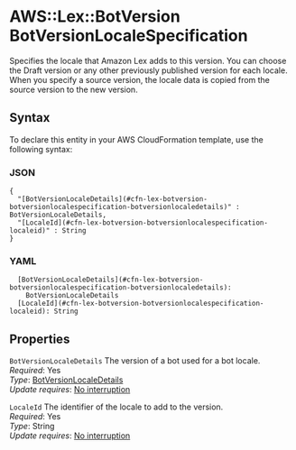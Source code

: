 # AWS::Lex::BotVersion BotVersionLocaleSpecification<a name="aws-properties-lex-botversion-botversionlocalespecification"></a>

Specifies the locale that Amazon Lex adds to this version\. You can choose the Draft version or any other previously published version for each locale\. When you specify a source version, the locale data is copied from the source version to the new version\.

## Syntax<a name="aws-properties-lex-botversion-botversionlocalespecification-syntax"></a>

To declare this entity in your AWS CloudFormation template, use the following syntax:

### JSON<a name="aws-properties-lex-botversion-botversionlocalespecification-syntax.json"></a>

```
{
  "[BotVersionLocaleDetails](#cfn-lex-botversion-botversionlocalespecification-botversionlocaledetails)" : BotVersionLocaleDetails,
  "[LocaleId](#cfn-lex-botversion-botversionlocalespecification-localeid)" : String
}
```

### YAML<a name="aws-properties-lex-botversion-botversionlocalespecification-syntax.yaml"></a>

```
  [BotVersionLocaleDetails](#cfn-lex-botversion-botversionlocalespecification-botversionlocaledetails):
    BotVersionLocaleDetails
  [LocaleId](#cfn-lex-botversion-botversionlocalespecification-localeid): String
```

## Properties<a name="aws-properties-lex-botversion-botversionlocalespecification-properties"></a>

`BotVersionLocaleDetails` <a name="cfn-lex-botversion-botversionlocalespecification-botversionlocaledetails"></a>
The version of a bot used for a bot locale\.  
_Required_: Yes  
_Type_: [BotVersionLocaleDetails](aws-properties-lex-botversion-botversionlocaledetails.md)  
_Update requires_: [No interruption](https://docs.aws.amazon.com/AWSCloudFormation/latest/UserGuide/using-cfn-updating-stacks-update-behaviors.html#update-no-interrupt)

`LocaleId` <a name="cfn-lex-botversion-botversionlocalespecification-localeid"></a>
The identifier of the locale to add to the version\.  
_Required_: Yes  
_Type_: String  
_Update requires_: [No interruption](https://docs.aws.amazon.com/AWSCloudFormation/latest/UserGuide/using-cfn-updating-stacks-update-behaviors.html#update-no-interrupt)
